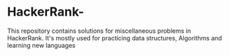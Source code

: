 # HackerRank-

This repository contains solutions for miscellaneous problems in HackerRank. It's mostly used for practicing data structures, Algorithms and learning new languages
